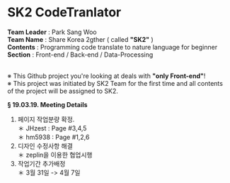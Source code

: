 <h1>SK2 CodeTranlator</h1>

<strong>Team Leader</strong> : Park Sang Woo <br>
<strong>Team Name</strong> : Share Korea 2gther ( called <strong>"SK2"</strong> )<br>
<strong>Contents</strong> : Programming code translate to nature language for beginner <br>
<strong>Section</strong> : Front-end / Back-end / Data-Processing <br>
<br> 

<p>
※ This Github project you're looking at deals with <strong>"only Front-end"</strong>!<br>
※ This project was initiated by SK2 Team for the first time and all contents of the project will be assigned to SK2.
</p>


  <strong>§ 19.03.19. Meeting Details</strong><br>
  1. 페이지 작업분량 확정.<br>
    ＊ JHzest : Page #3,4,5<br>
    ＊ hm5938 : Page #1,2,6<br>
  2. 디자인 수정사항 해결<br>
    ＊ zeplin을 이용한 협업시행<br>
  3. 작업기간 추가배정<br>
    ＊ 3월 31일 -> 4월 7일<br>
